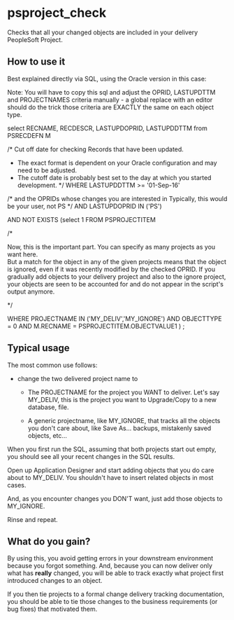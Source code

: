 # psproject_check
Checks that all your changed objects are included in your delivery PeopleSoft Project.

How to use it
-------------

Best explained directly via SQL, using the Oracle version in this case:


Note:  You will have to copy this sql and adjust the OPRID, LASTUPDTTM
and PROJECTNAMES criteria manually - a global replace with an editor should do the trick
those criteria are EXACTLY the same on each object type.

select RECNAME, RECDESCR, LASTUPDOPRID, LASTUPDDTTM 
from PSRECDEFN M

/* Cut off date for checking Records that have been updated.  
  - The exact format is dependent on your Oracle configuration and may need to be adjusted.
  - The cutoff date is probably best set to the day at which you started development.
*/
WHERE LASTUPDDTTM >= '01-Sep-16'


/* and the OPRIDs whose changes you are interested in 
   Typically, this would be your user, not PS
*/
AND LASTUPDOPRID IN ('PS')


AND NOT EXISTS
(select 1
FROM PSPROJECTITEM

/*

Now, this is the important part.  You can specify as many projects as you want here.  
But a match for the object in any of the given projects means that the object is ignored, 
even if it was recently modified by the checked OPRID.  If you gradually add objects to
your delivery project and also to the ignore project, your objects are seen to be accounted
for and do not appear in the script's output anymore.

*/

WHERE PROJECTNAME IN ('MY_DELIV','MY_IGNORE') 
AND OBJECTTYPE = 0
AND M.RECNAME = PSPROJECTITEM.OBJECTVALUE1
)
;


Typical usage
-------------

The most common use follows:

- change the two delivered project name to 
	- The PROJECTNAME for the project you WANT to deliver.  Let's say MY_DELIV, this is the project you want to Upgrade/Copy to a new database, file.

	- A generic projectname, like MY_IGNORE, that tracks all the objects you don't care about, like Save As... backups, mistakenly saved objects, etc...

When you first run the SQL, assuming that both projects start out empty, you should see all your recent changes in the SQL results.

Open up Application Designer and start adding objects that you do care about to MY_DELIV.  You shouldn't have to insert related objects in most cases.

And, as you encounter changes you DON'T want, just add those objects
to MY_IGNORE.

Rinse and repeat.


What do you gain?
-----------------

By using this, you avoid getting errors in your downstream environment because you forgot something. And, because you can now
deliver only what has **really** changed, you will be able to track exactly what project first introduced changes to an object.

If you then tie projects to a formal change delivery tracking documentation, you should be able to tie those changes to the business requirements (or bug fixes) that motivated them.





